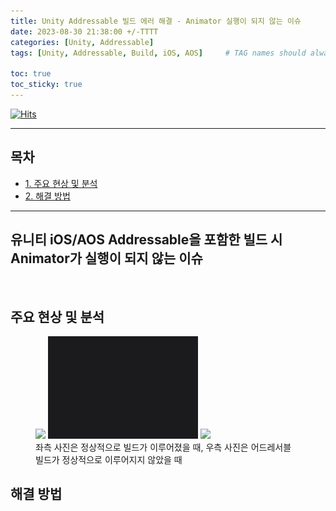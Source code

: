 ```yaml
---
title: Unity Addressable 빌드 에러 해결 - Animator 실행이 되지 않는 이슈
date: 2023-08-30 21:38:00 +/-TTTT
categories: [Unity, Addressable]
tags: [Unity, Addressable, Build, iOS, AOS]     # TAG names should always be lowercase

toc: true
toc_sticky: true
---
```


[![Hits](https://hits.seeyoufarm.com/api/count/incr/badge.svg?url=https%3A%2F%2Fepheria.github.io&count_bg=%2379C83D&title_bg=%23555555&icon=&icon_color=%23E7E7E7&title=views&edge_flat=false)](https://hits.seeyoufarm.com)

---

## 목차

- [1. 주요 현상 및 분석](#주요-현상-및-분석)
- [2. 해결 방법](#해결-방법)

---

## 유니티 iOS/AOS Addressable을 포함한 빌드 시 Animator가 실행이 되지 않는 이슈

<br>

## 주요 현상 및 분석

<figure class="thrid">
  <a href="link"><img src="/assets/img/post/unity/work.gif" width="140px"></a>
  <a href="link"><img src="/assets/img/post/unity/dummy.png" width="240px"></a>
  <a href="link"><img src="/assets/img/post/unity/notwork.gif" width="140px"></a>
  <figcaption>좌측 사진은 정상적으로 빌드가 이루어졌을 때, 우측 사진은 어드레서블 빌드가 정상적으로 이루어지지 않았을 때</figcaption>
</figure>

## 해결 방법